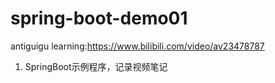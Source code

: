 # spring-boot-demo01
antiguigu learning:https://www.bilibili.com/video/av23478787
1. SpringBoot示例程序，记录视频笔记
